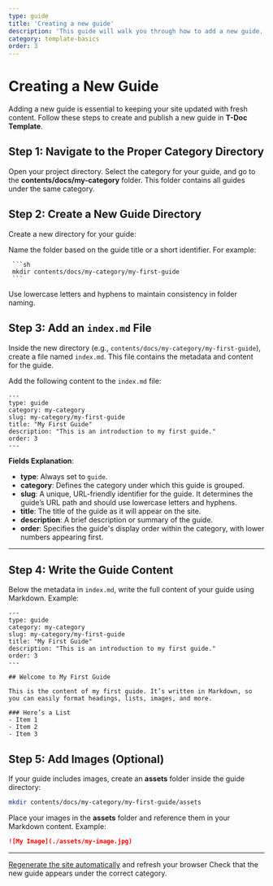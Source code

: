 ```yaml
---
type: guide
title: 'Creating a new guide'
description: 'This guide will walk you through how to add a new guide.'
category: template-basics
order: 3
---
```


# Creating a New Guide

Adding a new guide is essential to keeping your site updated with fresh content. Follow these steps to create and publish a new guide in **T-Doc Template**.


## Step 1: Navigate to the Proper Category Directory

Open your project directory.
Select the category for your guide, and go to the **contents/docs/my-category** folder. This folder contains all guides under the same category.


## Step 2: Create a New Guide Directory

Create a new directory for your guide:

Name the folder based on the guide title or a short identifier. For example:

     ```sh
     mkdir contents/docs/my-category/my-first-guide
     ```

Use lowercase letters and hyphens to maintain consistency in folder naming.

## Step 3: Add an `index.md` File

Inside the new directory (e.g., `contents/docs/my-category/my-first-guide`), create a file named `index.md`.
This file contains the metadata and content for the guide.

Add the following content to the `index.md` file:

   ```text
   ---
   type: guide
   category: my-category
   slug: my-category/my-first-guide
   title: "My First Guide"
   description: "This is an introduction to my first guide."
   order: 3
   ---
   ```

   **Fields Explanation**:

   - **type**: Always set to `guide`.
   - **category**: Defines the category under which this guide is grouped.
   - **slug**: A unique, URL-friendly identifier for the guide. It determines the guide’s URL path and should use lowercase letters and hyphens.
   - **title**: The title of the guide as it will appear on the site.
   - **description**: A brief description or summary of the guide.
   - **order**: Specifies the guide's display order within the category, with lower numbers appearing first.

---

## Step 4: Write the Guide Content

Below the metadata in `index.md`, write the full content of your guide using Markdown. Example:

   ```text
   ---
   type: guide
   category: my-category
   slug: my-category/my-first-guide
   title: "My First Guide"
   description: "This is an introduction to my first guide."
   order: 3
   ---

   ## Welcome to My First Guide

   This is the content of my first guide. It’s written in Markdown, so you can easily format headings, lists, images, and more.

   ### Here’s a List
   - Item 1
   - Item 2
   - Item 3
   ```


## Step 5: Add Images (Optional)

If your guide includes images, create an **assets** folder inside the guide directory:

   ```sh
   mkdir contents/docs/my-category/my-first-guide/assets
   ```

Place your images in the **assets** folder and reference them in your Markdown content. Example:

   ```md
   ![My Image](./assets/my-image.jpg)
   ```

---

[Regenerate the site automatically](/docs/getting-started/03-how-to-use#regenerate-the-site) and refresh your browser
Check that the new guide appears under the correct category.






